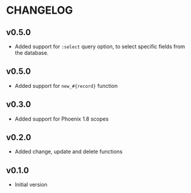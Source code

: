 # CHANGELOG

## v0.5.0

* Added support for `:select` query option, to select specific fields from the database.

## v0.5.0

* Added support for `new_#{record}` function

## v0.3.0

* Added support for Phoenix 1.8 scopes

## v0.2.0

* Added change, update and delete functions

## v0.1.0

* Initial version
